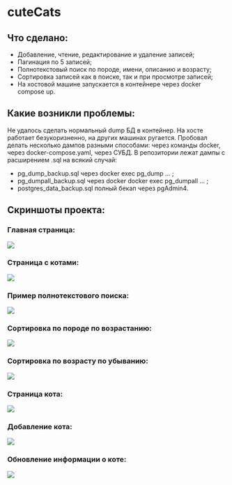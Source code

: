 # cuteCats
## Что сделано:
- Добавление, чтение, редактирование и удаление записей;
- Пагинация по 5 записей;
- Полнотекстовый поиск по породе, имени, описанию и возрасту;
- Сортировка записей как в поиске, так и при просмотре записей;
- На хостовой машине запускается в контейнере через docker compose up.

## Какие возникли проблемы:
Не удалось сделать нормальный dump БД в контейнер. На хосте работает безукоризненно, на других машинах ругается. 
Пробовал делать несколько дампов разными способами: через команды docker, через docker-compose.yaml, через СУБД.
В репозитории лежат дампы с расширением .sql на всякий случай:
- pg_dump_backup.sql через docker exec <container> pg_dump ... ;
- pg_dumpall_backup.sql через docker docker exec <container> pg_dumpall ... ;
- postgres_data_backup.sql полный бекап через pgAdmin4.

## Скриншоты проекта:
### Главная страница:
  ![](https://github.com/diskream/cuteCats/blob/master/img/img1.png)
### Страница с котами:
  ![](https://github.com/diskream/cuteCats/blob/master/img/img2.png)
### Пример полнотекстового поиска:
  ![](https://github.com/diskream/cuteCats/blob/master/img/img3.png)
### Сортировка по породе по возрастанию:
  ![](https://github.com/diskream/cuteCats/blob/master/img/img4.png)
### Сортировка по возрасту по убыванию:
  ![](https://github.com/diskream/cuteCats/blob/master/img/img5.png)
### Страница кота:
  ![](https://github.com/diskream/cuteCats/blob/master/img/img6.png)
### Добавление кота:
  ![](https://github.com/diskream/cuteCats/blob/master/img/img7.png)
### Обновление информации о коте:
  ![](https://github.com/diskream/cuteCats/blob/master/img/img8.png)
  
